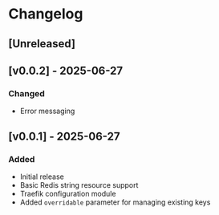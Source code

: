 # Changelog

## [Unreleased]

## [v0.0.2] - 2025-06-27
### Changed
- Error messaging

## [v0.0.1] - 2025-06-27
### Added
- Initial release
- Basic Redis string resource support
- Traefik configuration module
- Added `overridable` parameter for managing existing keys 